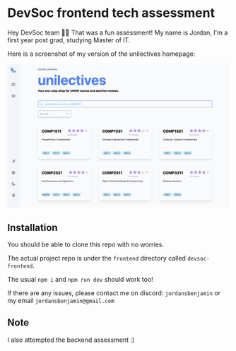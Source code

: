 # DevSoc frontend tech assessment

Hey DevSoc team 👋🏽 That was a fun assessment! My name is Jordan, I'm a first year post grad, studying Master of IT.

Here is a screenshot of my version of the unilectives homepage:

![home](./unilectives-jordan-version.jpg)

## Installation

You should be able to clone this repo with no worries.

The actual project repo is under the `frontend` directory called `devsoc-frontend`.

The usual `npm i` and `npm run dev` should work too!

If there are any issues, please contact me on discord: `jordansbenjamin` or my email `jordansbenjamin@gmail.com`

## Note

I also attempted the backend assessment :)
